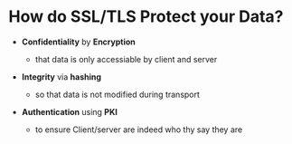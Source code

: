 # How do SSL/TLS Protect your Data?

- **Confidentiality** by **Encryption** 
  - that data is only accessiable by client and server

- **Integrity** via **hashing**
	- so that data is not modified during transport
	
- **Authentication** using **PKI**
  - to ensure Client/server are indeed who thy say they are
